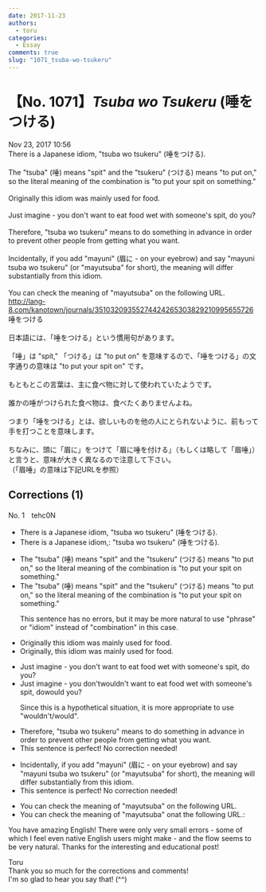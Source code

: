 ```yaml
---
date: 2017-11-23
authors:
  - toru
categories:
  - Essay
comments: true
slug: "1071_tsuba-wo-tsukeru"
---
```


# 【No. 1071】<strong><em>Tsuba wo Tsukeru</em></strong> (唾をつける)
<div class="date">Nov 23, 2017 10:56</div>
<div id="post"><div id="body_show_ori">
There is a Japanese idiom, "tsuba wo tsukeru" (唾をつける).<br/><br/>The "tsuba" (唾) means "spit" and the "tsukeru" (つける) means "to put on," so the literal meaning of the combination is "to put your spit on something."<br/><br/>Originally this idiom was mainly used for food.<br/><br/>Just imagine - you don't want to eat food wet with someone's spit, do you?<br/><br/>Therefore, "tsuba wo tsukeru" means to do something in advance in order to prevent other people from getting what you want.<br/><br/>Incidentally, if you add "mayuni" (眉に - on your eyebrow) and say "mayuni tsuba wo tsukeru" (or "mayutsuba" for short), the meaning will differ substantially from this idiom.<br/><br/>You can check the meaning of "mayutsuba" on the following URL.<br/><a href="http://lang-8.com/kanotown/journals/35103209355274424265303829210995655726" target="_blank">http://lang-8.com/kanotown/journals/35103209355274424265303829210995655726</a>
</div></div>

<!-- more -->

<div id="post_ja"><div id="body_show_mo">
唾をつける<br/><br/>日本語には、「唾をつける」という慣用句があります。<br/><br/>「唾」は "spit," 「つける」は "to put on" を意味するので、「唾をつける」の文字通りの意味は "to put your spit on" です。<br/><br/>もともとこの言葉は、主に食べ物に対して使われていたようです。<br/><br/>誰かの唾がつけられた食べ物は、食べたくありませんよね。<br/><br/>つまり「唾をつける」とは、欲しいものを他の人にとられないように、前もって手を打つことを意味します。<br/><br/>ちなみに、頭に「眉に」をつけて「眉に唾を付ける」（もしくは略して「眉唾」）と言うと、意味が大きく異なるので注意して下さい。<br/>（「眉唾」の意味は下記URLを参照）
</div></div>

## Corrections (1)
<div id="block"><div class="first_name"> No. 1　<span class="just_name">tehc0N</span></div><div id="block2">
<ul class="correction_field">
<li class="incorrect">There is a Japanese idiom, "tsuba wo tsukeru" (唾をつける).</li>
<li class="corrected correct">
There is a Japanese idiom<span class="sline">,</span><span class="f_blue">:</span> "tsuba wo tsukeru" (唾をつける).
</li>
</ul>
<ul class="correction_field">
<li class="incorrect">The "tsuba" (唾) means "spit" and the "tsukeru" (つける) means "to put on," so the literal meaning of the combination is "to put your spit on something."</li>
<li class="corrected correct">
The "tsuba" (唾) means "spit" and the "tsukeru" (つける) means "to put on," so the literal meaning of the combination is "to put your spit on something."
<p class="correction_comment">This sentence has no errors, but it may be more natural to use "phrase" or "idiom" instead of "combination" in this case.</p>
</li>
</ul>
<ul class="correction_field">
<li class="incorrect">Originally this idiom was mainly used for food.</li>
<li class="corrected correct">
Originally<span class="f_blue">, </span>this idiom was mainly used for food.
</li>
</ul>
<ul class="correction_field">
<li class="incorrect">Just imagine - you don't want to eat food wet with someone's spit, do you?</li>
<li class="corrected correct">
Just imagine - you <span class="sline">don't</span><span class="f_blue">wouldn't</span> want to eat food wet with someone's spit, <span class="sline">do</span><span class="f_blue">would </span>you?
<p class="correction_comment">Since this is a hypothetical situation, it is more appropriate to use "wouldn't/would".</p>
</li>
</ul>
<ul class="correction_field">
<li class="incorrect">Therefore, "tsuba wo tsukeru" means to do something in advance in order to prevent other people from getting what you want.</li>
<li class="corrected perfect">This sentence is perfect! No correction needed!</li>
</ul>
<ul class="correction_field">
<li class="incorrect">Incidentally, if you add "mayuni" (眉に - on your eyebrow) and say "mayuni tsuba wo tsukeru" (or "mayutsuba" for short), the meaning will differ substantially from this idiom.</li>
<li class="corrected perfect">This sentence is perfect! No correction needed!</li>
</ul>
<ul class="correction_field">
<li class="incorrect">You can check the meaning of "mayutsuba" on the following URL.</li>
<li class="corrected correct">
You can check the meaning of "mayutsuba" <span class="sline">on</span><span class="f_blue">at</span> the following URL<span class="sline">.</span><span class="f_blue">:</span>
</li>
</ul>
<p class="comment_small">
 You have amazing English!  There were only very small errors - some of which I feel even native English users might make - and the flow seems to be very natural.  Thanks for the interesting and educational post!
</p>

</div><div class="name"><span class="just_name">Toru</span><br>
Thank you so much for the corrections and comments!<br/>I'm so glad to hear you say that! (^^)
</div>
</div>
